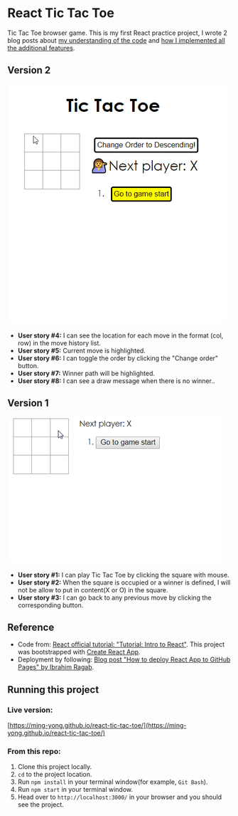 # React Tic Tac Toe

Tic Tac Toe browser game. This is my first React practice project, I wrote 2 blog posts about [my understanding of the code](https://ming-yong.github.io/blog/javascript/2019/11/02/react-tic-tac-toe/) and [how I implemented all the additional features](https://ming-yong.github.io/blog/javascript/2019/11/23/adding-remaining-features-to-the-react-tic-tac-toe/).

## Version 2

![image: demonstration of tic tac toe browser game with additional features](https://github.com/ming-yong/react-tic-tac-toe/blob/master/react_ticTacToe_complete.gif)

- **User story #4:** I can see the location for each move in the format (col, row) in the move history list.
- **User story #5:** Current move is highlighted.
- **User story #6:** I can toggle the order by clicking the "Change order" button.
- **User story #7:** Winner path will be highlighted.
- **User story #8:** I can see a draw message when there is no winner..

## Version 1

![image: demonstration of tic tac toe browser game](https://github.com/ming-yong/react-tic-tac-toe/blob/master/react_ticTacToe.gif)

- **User story #1:** I can play Tic Tac Toe by clicking the square with mouse.
- **User story #2:** When the square is occupied or a winner is defined, I will not be allow to put in content(X or O) in the square.
- **User story #3:** I can go back to any previous move by clicking the corresponding button.

## Reference

- Code from: [React official tutorial: "Tutorial: Intro to React"](https://reactjs.org/tutorial/tutorial.html#before-we-start-the-tutorial). This project was bootstrapped with [Create React App](https://github.com/facebook/create-react-app).
- Deployment by following: [Blog post "How to deploy React App to GitHub Pages" by Ibrahim Ragab](https://dev.to/yuribenjamin/how-to-deploy-react-app-in-github-pages-2a1f).

## Running this project

### Live version: 

[https://ming-yong.github.io/react-tic-tac-toe/](https://ming-yong.github.io/react-tic-tac-toe/)

### From this repo:

1. Clone this project locally.
2. `cd` to the project location.
3. Run `npm install` in your terminal window(for example, `Git Bash`).
4. Run `npm start` in your terminal window.
5. Head over to `http://localhost:3000/` in your browser and you should see the project.
